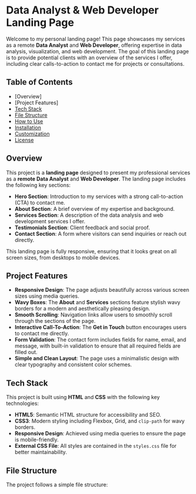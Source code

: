 # Data Analyst & Web Developer Landing Page

Welcome to my personal landing page! This page showcases my services as a remote **Data Analyst** and **Web Developer**, offering expertise in data analysis, visualization, and web development. The goal of this landing page is to provide potential clients with an overview of the services I offer, including clear calls-to-action to contact me for projects or consultations.

## Table of Contents

- [Overview]
- [Project Features]
- [Tech Stack](#tech-stack)
- [File Structure](#file-structure)
- [How to Use](#how-to-use)
- [Installation](#installation)
- [Customization](#customization)
- [License](#license)

## Overview

This project is a **landing page** designed to present my professional services as a **remote Data Analyst** and **Web Developer**. The landing page includes the following key sections:
- **Hero Section**: Introduction to my services with a strong call-to-action (CTA) to contact me.
- **About Section**: A brief overview of my expertise and background.
- **Services Section**: A description of the data analysis and web development services I offer.
- **Testimonials Section**: Client feedback and social proof.
- **Contact Section**: A form where visitors can send inquiries or reach out directly.

This landing page is fully responsive, ensuring that it looks great on all screen sizes, from desktops to mobile devices.

## Project Features

- **Responsive Design**: The page adjusts beautifully across various screen sizes using media queries.
- **Wavy Boxes**: The **About** and **Services** sections feature stylish wavy borders for a modern and aesthetically pleasing design.
- **Smooth Scrolling**: Navigation links allow users to smoothly scroll through the sections of the page.
- **Interactive Call-To-Action**: The **Get in Touch** button encourages users to contact me directly.
- **Form Validation**: The contact form includes fields for name, email, and message, with built-in validation to ensure that all required fields are filled out.
- **Simple and Clean Layout**: The page uses a minimalistic design with clear typography and consistent color schemes.

## Tech Stack

This project is built using **HTML** and **CSS** with the following key technologies:

- **HTML5**: Semantic HTML structure for accessibility and SEO.
- **CSS3**: Modern styling including Flexbox, Grid, and `clip-path` for wavy borders.
- **Responsive Design**: Achieved using media queries to ensure the page is mobile-friendly.
- **External CSS File**: All styles are contained in the `styles.css` file for better maintainability.

## File Structure

The project follows a simple file structure:


